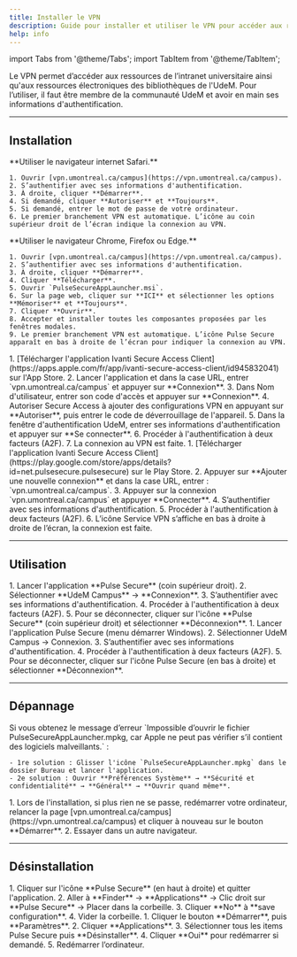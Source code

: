 ```yaml
---
title: Installer le VPN
description: Guide pour installer et utiliser le VPN pour accéder aux ressources électroniques des bibliothèques UdeM.
help: info
---
```


import Tabs from '@theme/Tabs';
import TabItem from '@theme/TabItem';


Le VPN permet d’accéder aux ressources de l’intranet universitaire ainsi qu'aux ressources électroniques des bibliothèques de l'UdeM. Pour l’utiliser, il faut être membre de la communauté UdeM et avoir en main ses informations d'authentification.

---

## Installation

<Tabs groupId="os">
  <TabItem value="macos" label="macOS">
    **Utiliser le navigateur internet Safari.**

    1. Ouvrir [vpn.umontreal.ca/campus](https://vpn.umontreal.ca/campus).
    2. S’authentifier avec ses informations d'authentification.
    3. À droite, cliquer **Démarrer**.
    4. Si demandé, cliquer **Autoriser** et **Toujours**.
    5. Si demandé, entrer le mot de passe de votre ordinateur.
    6. Le premier branchement VPN est automatique. L’icône au coin supérieur droit de l’écran indique la connexion au VPN.
  </TabItem>

  <TabItem value="windows" label="Windows">
    **Utiliser le navigateur Chrome, Firefox ou Edge.**

    1. Ouvrir [vpn.umontreal.ca/campus](https://vpn.umontreal.ca/campus).
    2. S’authentifier avec ses informations d'authentification.
    3. À droite, cliquer **Démarrer**.
    4. Cliquer **Télécharger**.
    5. Ouvrir `PulseSecureAppLauncher.msi`.
    6. Sur la page web, cliquer sur **ICI** et sélectionner les options **Mémoriser** et **Toujours**.
    7. Cliquer **Ouvrir**.
    8. Accepter et installer toutes les composantes proposées par les fenêtres modales.
    9. Le premier branchement VPN est automatique. L’icône Pulse Secure apparaît en bas à droite de l’écran pour indiquer la connexion au VPN.
  </TabItem>

  <TabItem value="ios" label="iOS">
    1. [Télécharger l'application Ivanti Secure Access Client](https://apps.apple.com/fr/app/ivanti-secure-access-client/id945832041) sur l'App Store.
    2. Lancer l'application et dans la case URL, entrer `vpn.umontreal.ca/campus` et appuyer sur **Connexion**.
    3. Dans Nom d'utilisateur, entrer son code d'accès et appuyer sur **Connexion**.
    4. Autoriser Secure Access à ajouter des configurations VPN en appuyant sur **Autoriser**, puis entrer le code de déverrouillage de l'appareil.
    5. Dans la fenêtre d'authentification UdeM, entrer ses informations d'authentification et appuyer sur **Se connecter**.
    6. Procéder à l'authentification à deux facteurs (A2F).
    7. La connexion au VPN est faite.
  </TabItem>

  <TabItem value="android" label="Android">
    1. [Télécharger l'application Ivanti Secure Access Client](https://play.google.com/store/apps/details?id=net.pulsesecure.pulsesecure) sur le Play Store.
    2. Appuyer sur **Ajouter une nouvelle connexion** et dans la case URL, entrer : `vpn.umontreal.ca/campus`.
    3. Appuyer sur la connexion `vpn.umontreal.ca/campus` et appuyer **Connecter**.
    4. S’authentifier avec ses informations d'authentification.
    5. Procéder à l'authentification à deux facteurs (A2F).
    6. L’icône Service VPN s’affiche en bas à droite à droite de l’écran, la connexion est faite.
  </TabItem>
</Tabs>

---

## Utilisation

<Tabs groupId="os">
  <TabItem value="macos" label="macOS">
    1. Lancer l'application **Pulse Secure** (coin supérieur droit).
    2. Sélectionner **UdeM Campus** → **Connexion**.
    3. S’authentifier avec ses informations d'authentification.
    4. Procéder à l'authentification à deux facteurs (A2F).
    5. Pour se déconnecter, cliquer sur l'icône **Pulse Secure** (coin supérieur droit) et sélectionner **Déconnexion**.
  </TabItem>

  <TabItem value="windows" label="Windows">
    1. Lancer l'application Pulse Secure (menu démarrer Windows).
    2. Sélectionner UdeM Campus → Connexion.
    3. S’authentifier avec ses informations d'authentification.
    4. Procéder à l'authentification à deux facteurs (A2F).
    5. Pour se déconnecter, cliquer sur l'icône Pulse Secure (en bas à droite) et sélectionner **Déconnexion**.
  </TabItem>
</Tabs>

---

## Dépannage

<Tabs groupId="os">
  <TabItem value="macos" label="macOS">
    Si vous obtenez le message d’erreur `Impossible d’ouvrir le fichier PulseSecureAppLauncher.mpkg, car Apple ne peut pas vérifier s’il contient des logiciels malveillants.` :

    - 1re solution : Glisser l'icône `PulseSecureAppLauncher.mpkg` dans le dossier Bureau et lancer l'application.
    - 2e solution : Ouvrir **Préférences Système** → **Sécurité et confidentialité** → **Général** → **Ouvrir quand même**.
  </TabItem>

  <TabItem value="windows" label="Windows">
    1. Lors de l'installation, si plus rien ne se passe, redémarrer votre ordinateur, relancer la page [vpn.umontreal.ca/campus](https://vpn.umontreal.ca/campus) et cliquer à nouveau sur le bouton **Démarrer**.
    2. Essayer dans un autre navigateur.
  </TabItem>
</Tabs>

---

## Désinstallation

<Tabs groupId="os">
  <TabItem value="macos" label="macOS">
    1. Cliquer sur l'icône **Pulse Secure** (en haut à droite) et quitter l'application.
    2. Aller à **Finder** → **Applications** → Clic droit sur **Pulse Secure** → Placer dans la corbeille.
    3. Cliquer **No** à **save configuration**.
    4. Vider la corbeille.
  </TabItem>

  <TabItem value="windows" label="Windows">
    1. Cliquer le bouton **Démarrer**, puis **Paramètres**.
    2. Cliquer **Applications**.
    3. Sélectionner tous les items Pulse Secure puis **Désinstaller**.
    4. Cliquer **Oui** pour redémarrer si demandé.
    5. Redémarrer l’ordinateur.
  </TabItem>
</Tabs>